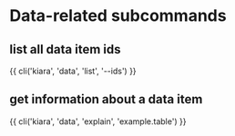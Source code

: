 # Data-related subcommands

## list all data item ids

{{ cli('kiara', 'data', 'list', '--ids') }}

## get information about a data item

{{ cli('kiara', 'data', 'explain', 'example.table') }}

